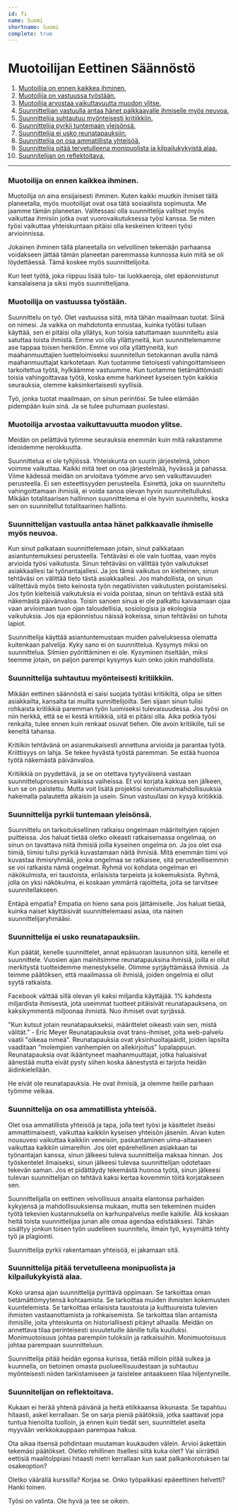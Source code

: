 ```yaml
---
id: fi
name: Suomi
shortname: Suomi
complete: true
---
```


# Muotoilijan Eettinen Säännöstö

1. [Muotoilija on ennen kaikkea ihminen.](#muotoilija-on-ennen-kaikkea-ihminen)
2. [Muotoilija on vastuussa työstään.](#muotoilija-on-vastuussa-työstään)
3. [ Muotoilija arvostaa vaikuttavuutta muodon ylitse.](#muotoilija-arvostaa-vaikuttavuutta-muodon-ylitse)
4. [Suunnittelijan vastuulla antaa hänet palkkaavalle ihmiselle myös neuvoa.](#suunnittelijan-vastuulla-antaa-hänet-palkkaavalle-ihmiselle-myös-neuvoa)
5. [Suunnittelija suhtautuu myönteisesti kritiikkiin.](#suunnittelija-suhtautuu-myönteisesti-kritiikkiin)
6. [Suunnittelija pyrkii tuntemaan yleisönsä.](#suunnittelija-pyrkii-tuntemaan-yleisönsä)
7. [Suunnittelija ei usko reunatapauksiin.](#suunnittelija-ei-usko-reunatapauksiin)
8. [Suunnittelija on osa ammatillista yhteisöä.](#suunnittelija-on-osa-ammatillista-yhteisöä)
9. [Suunnittelija pitää tervetulleena monipuolista ja kilpailukykyistä alaa.](#suunnittelija-pitää-tervetulleena-monipuolista-ja-kilpailukykyistä-alaa)
10. [Suunnitelijan on reflektoitava.](#suunnitelijan-on-reflektoitava)

***

### Muotoilija on ennen kaikkea ihminen.

Muotoilija on aina ensijaisesti ihminen. Kuten kaikki muutkin ihmiset tällä planeetalla, myös muotoilijat ovat osa tätä sosiaalista sopimusta. Me jaamme tämän planeetan. Valitessasi olla suunnittelija valitset myös vaikuttaa ihmisiin jotka ovat vuorovaikutuksessa työsi kanssa. Se miten työsi vaikuttaa yhteiskuntaan pitäisi olla keskeinen kriteeri työsi arvioinnissa.

Jokainen ihminen tällä planeetalla on velvollinen tekemään parhaansa voidakseen jättää tämän planeetan paremmassa kunnossa kuin mitä se oli löydettäessä. Tämä koskee myös suunnittelijoita.

Kun teet työtä, joka riippuu lisää tulo- tai luokkaeroja, olet epäonnistunut kansalaisena ja siksi myös suunnittelijana.

### Muotoilija on vastuussa työstään.

Suunnittelu on työ. Olet vastuussa siitä, mitä tähän maailmaan tuotat. Siinä on nimesi. Ja vaikka on mahdotonta ennustaa, kuinka työtäsi tullaan käyttää, sen ei pitäisi olla yllätys, kun toisia satuttamaan suunniteltu asia satuttaa toista ihmistä. Emme voi olla yllättyneitä, kun suunnittelemamme ase tappaa toisen henkilön. Emme voi olla yllättyneitä, kun maahanmuuttajien luetteloimiseksi suunnitellun tietokannan avulla nämä maahanmuuttajat karkotetaan. Kun tuotamme tietoisesti vahingoittamiseen tarkoitettua työtä, hylkäämme vastuumme. Kun tuotamme tietämättömästi toisia vahingoittavaa työtä, koska emme harkineet kyseisen työn kaikkia seurauksia, olemme kaksinkertaisesti syyllisiä.

Työ, jonka tuotat maailmaan, on sinun perintösi. Se tulee elämään pidempään kuin sinä. Ja se tulee puhumaan puolestasi.

### Muotoilija arvostaa vaikuttavuutta muodon ylitse.

Meidän on pelättävä työmme seurauksia enemmän kuin mitä rakastamme ideoidemme nerokkuutta.

Suunnittelua ei ole tyhjiössä. Yhteiskunta on suurin järjestelmä, johon voimme vaikuttaa. Kaikki mitä teet on osa järjestelmää, hyvässä ja pahassa. Viime kädessä meidän on arvioitava työmme arvo sen vaikuttavuuden perusteella. Ei sen esteettisyyden perusteella. Esinettä, joka on suunniteltu vahingoittamaan ihmisiä, ei voida sanoa olevan hyvin suunniteltulluksi. Mikään totalitaarisen hallinnon suunnittelema ei ole hyvin suunniteltu, koska sen on suunnitellut totalitaarinen hallinto.

### Suunnittelijan vastuulla antaa hänet palkkaavalle ihmiselle myös neuvoa.

Kun sinut palkataan suunnittelemaan jotain, sinut palkkataan asiantuntemuksesi perusteella. Tehtäväsi ei ole vain tuottaa, vaan myös arvioida työsi vaikutusta. Sinun tehtäväsi on välittää työn vaikutukset asiakkaallesi tai työnantajallesi. Ja jos tämä vaikutus on kielteinen, sinun tehtäväsi on välittää tieto tästä asiakkaallesi. Jos mahdollista, on sinun välitettävä myös tieto keinosta työn negatiivisten vaikutusten poistamiseksi. Jos työn kielteisiä vaikutuksia ei voida poistaa, sinun on tehtävä estää sitä näkemästä päivänvaloa. Toisin sanoen sinua ei ole palkattu kaivaamaan ojaa vaan arvioimaan tuon ojan taloudellisia, sosiologisia ja ekologisia vaikutuksia. Jos oja epäonnistuu näissä kokeissa, sinun tehtäväsi on tuhota lapiot.

Suunnittelija käyttää asiantuntemustaan ​​muiden palveluksessa olematta kuitenkaan palvelija. Kyky sano ei on suunnittelua. Kysymys miksi on suunnittelua. Silmien pyörittäminen ei ole. Kysyminen itseltään, miksi teemme jotain, on paljon parempi kysymys kuin onko jokin mahdollista.

### Suunnittelija suhtautuu myönteisesti kritiikkiin.

Mikään eettinen säännöstä ei saisi suojata työtäsi kritiikiltä, olipa se sitten asiakkailta, kansalta tai muilta sunnittelijoilta. Sen sijaan sinun tulisi rohkaista kritiikkiä paremman työn luomiseksi tulevaisuudessa. Jos työsi on niin herkkä, että se ei kestä kritiikkiä, sitä ei pitäisi olla. Aika potkia työsi renkaita, tulee ennen kuin renkaat osuvat tiehen. Ole avoin kritiikille, tuli se keneltä tahansa.

Kritiikin tehtävänä on asianmukaisesti annettuna arvioida ja parantaa työtä. Kriittisyys on lahja. Se tekee hyvästä työstä paremman. Se estää huonoa työtä näkemästä päivänvaloa.

Kritiikkiä on pyydettävä, ja se on otettava tyytyväisenä vastaan suunnitteluprosessin kaikissa vaiheissa. Et voi korjata kakkua sen jälkeen, kun se on paistettu. Mutta voit lisätä projektisi onnistumismahdollisuuksia hakemalla palautetta aikaisin ja usein. Sinun vastuullasi on kysyä kritiikkiä.

### Suunnittelija pyrkii tuntemaan yleisönsä.

Suunnittelu on tarkoituksellinen ratkaisu ongelmaan määriteltyjen rajojen puitteissa. Jos haluat tietää oletko oikeasti ratkaisemassa ongelmaa, on sinun on tavattava niitä ihmisiä joilla kyseinen ongelma on. Ja jos olet osa tiimiä, tiimisi tulisi pyrkiä kuvastamaan näitä ihmisiä. Mitä enemmän tiimi voi kuvastaa ihmisryhmää, jonka ongelmaa se ratkaisee, sitä perusteellisemmin se voi ratkaista nämä ongelmat. Ryhmä voi kohdata ongelman eri näkökulmista, eri taustoista, erilaisista tarpeista ja kokemuksista. Ryhmä, jolla on yksi näkökulma, ei koskaan ymmärrä rajoitteita, joita se tarvitsee suunnitellakseen.

Entäpä empatia? Empatia on hieno sana pois jättämiselle. Jos haluat tietää, kuinka naiset käyttäisivät suunnittelemaasi asiaa, ota nainen suunnittelijaryhmääsi.

### Suunnittelija ei usko reunatapauksiin.

Kun päätät, kenelle suunnittelet, annat epäsuoran lausunnon siitä, kenelle et suunnittele. Vuosien ajan mainitsimme reunatapauksina ihmisiä, joilla ei ollut merkitystä tuotteidemme menestykselle. Olimme syrjäyttämässä ihmisiä. Ja teimme päätöksen, että maailmassa oli ihmisiä, joiden ongelmia ei ollut syytä ratkaista.

Facebook väittää sillä olevan yli kaksi miljardia käyttäjää. 1% kahdesta miljardista ihmisestä, jota useimmat tuotteet pitäisivät reunatapauksena, on kaksikymmentä miljoonaa ihmistä. Nuo ihmiset ovat syrjässä.

"Kun kutsut jotain reunatapaukseksi, määrittelet oikeasti vain sen, mistä välität." - Eric Meyer
Reunatapauksia ovat trans-ihmiset, joita web-palvelu vaatii "oikeaa nimeä". Reunatapauksia ovat yksinhuoltajaäidit, joiden lapsilta vaaditaan ”molempien vanhempien on allekirjoitus” lupalappuun. Reunatapauksia ovat ikääntyneet maahanmuuttajat, jotka haluaisivat äänestää mutta eivät pysty siihen koska äänestystä ei tarjota heidän äidinkielellään.

He eivät ole reunatapauksia. He ovat ihmisiä, ja olemme heille parhaan työmme velkaa.

### Suunnittelija on osa ammatillista yhteisöä.

Olet osa ammatillista yhteisöä ja tapa, jolla teet työsi ja käsittelet itseäsi ammattimaisesti, vaikuttaa kaikkiin kyseisen yhteisön jäseniin. Aivan kuten nousuvesi vaikuttaa kaikkiin veneisiin, paskantaminen uima-altaaseen vaikuttaa kaikkiin uimareihin. Jos olet epärehellinen asiakkaan tai työnantajan kanssa, sinun jälkeesi tuleva suunnittelija maksaa hinnan. Jos työskentelet ilmaiseksi, sinun jälkeesi tulevaa suunnittelijan odotetaan tekevän saman. Jos et pidättäydy tekemästä huonoa työtä, sinun jälkeesi tulevan suunnittelijan on tehtävä kaksi kertaa kovemmin töitä korjatakseen sen.

Suunnittelijalla on eettinen velvollisuus ansaita elantonsa parhaiden kykyjensä ja mahdollisuuksiensa mukaan, mutta sen tekeminen muiden työtä tekevien kustannuksella on karhunpalvelus meille kaikille. Älä koskaan heitä toista suunnittelijaa junan alle omaa agendaa edistääksesi. Tähän sisältyy jonkun toisen työn uudelleen suunnitelu, ilmain työ, kysymättä tehty työ ja plagiointi.

Suunnittelija pyrkii rakentamaan yhteisöä, ei jakamaan sitä.

### Suunnittelija pitää tervetulleena monipuolista ja kilpailukykyistä alaa.

Koko uransa ajan suunnittelija pyrittävä oppimaan. Se tarkoittaa oman tietämättömyytensä kohtaamista. Se tarkoittaa muiden ihmisten kokemusten kuuntelemista. Se tarkoittaa erilaisista taustoista ja kulttuureista tulevien ihmisten vastaanottamista ja rohkaisemista. Se tarkoittaa tilan antamista ihmisille, joita yhteiskunta on historiallisesti pitänyt alhaalla. Meidän on annettava tilaa perinteisesti sivuutetuille äänille tulla kuulluksi. Monimuotoisuus johtaa parempiin tuloksiin ja ratkaisuihin. Monimuotoisuus johtaa parempaan suunnitteluun.

Suunnittelija pitää heidän egonsa kurissa, tietää milloin pitää sulkea ja kuunnella, on tietoinen omasta puolueellisuudestaan ja suhtautuu myönteisesti niiden tarkistamiseen ja taistelee antaakseen tilaa hiljentyneille.

### Suunnitelijan on reflektoitava.

Kukaan ei herää yhtenä päivänä ja heitä etiikkaansa ikkunasta. Se tapahtuu hitaasti, askel kerrallaan. Se on sarja pieniä päätöksiä, jotka saattavat jopa tuntua hienoilta tuolloin, ja ennen kuin tiedät sen, suunnittelet aseita myyvään verkkokauppaan parempaa hakua.

Ota aikaa itsensä pohdintaan muutaman kuukauden välein. Arvioi äskettäin tekemäsi päätökset. Oletko rehillinen itsellesi siitä kuka olet? Vai siirrätkö eettisiä maalitolppiasi hitaasti metri kerrallaan kun saat palkankorotuksen tai osakeoption?

Oletko väärällä kurssilla? Korjaa se. Onko työpaikkasi epäeettinen helvetti? Hanki toinen.

Työsi on valinta. Ole hyvä ja tee se oikein.
